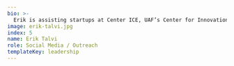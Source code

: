 ```yaml
---
bio: >-
  Erik is assisting startups at Center ICE, UAF’s Center for Innovation Commercialization and Entrepreneurship. He has a history of building companies in Alaska, most recently with Attently.io. He also received an M.S. in C.S. He currently is trying to improve his skills with the three Rs: Refactoring, Rust, and React.
image: erik-talvi.jpg
index: 5
name: Erik Talvi
role: Social Media / Outreach
templateKey: leadership
---
```


